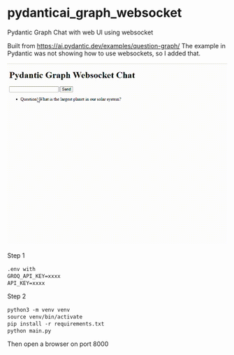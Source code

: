 # pydanticai_graph_websocket
Pydantic Graph Chat with web UI using websocket

Built from https://ai.pydantic.dev/examples/question-graph/
The example in Pydantic was not showing how to use websockets, so I added that.

![Demo GIF](./images/demo_graph_ws.gif)

Step 1
```
.env with 
GROQ_API_KEY=xxxx
API_KEY=xxxx
```

Step 2
```
python3 -m venv venv
source venv/bin/activate
pip install -r requirements.txt
python main.py
```

Then open a browser on port 8000
